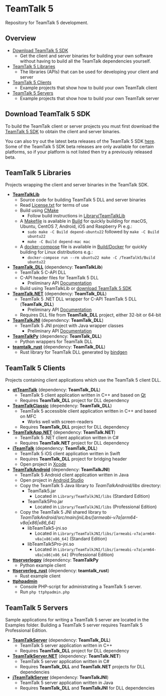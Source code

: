 # TeamTalk 5

Repository for TeamTalk 5 development.

## Overview
* [Download TeamTalk 5 SDK](#download-teamtalk-5-sdk)
  * Get the client and server binaries for building your own software without
    having to build all the TeamTalk dependencies yourself.
* [TeamTalk 5 Libraries](#teamtalk-5-libraries)
  * The libraries (APIs) that can be used for developing your client and server
* [TeamTalk 5 Clients](#teamtalk-5-clients)
  * Example projects that show how to build your own TeamTalk client
* [TeamTalk 5 Servers](#teamtalk-5-servers)
  * Example projects that show how to build your own TeamTalk server

## Download TeamTalk 5 SDK

To build the TeamTalk client or server projects you must first
download the [TeamTalk 5 SDK](http://www.bearware.dk/?page_id=393) to
obtain the client and server binaries.

You can also try out the latest beta releases of the TeamTalk
5 SDK [here](http://www.bearware.dk/test/teamtalksdk). Some of the
TeamTalk 5 SDK beta releases are only available for certain platforms,
so if your platform is not listed then try a previously released beta.

## TeamTalk 5 Libraries
Projects wrapping the client and server binaries in the TeamTalk SDK.
* [**TeamTalkLib**](Library/TeamTalkLib)
  * Source code for building TeamTalk 5 DLL and server binaries
  * Read [License.txt](https://github.com/BearWare/TeamTalk5/blob/master/LICENSE.txt) for terms of use
  * Build using [CMake](http://www.cmake.org)
    * Follow build instructions in [Library/TeamTalkLib](Library/TeamTalkLib)
  * A [Makefile](Build/Makefile) is available in [Build](Build) for
      quickly building for macOS, Ubuntu, CentOS 7, Android, iOS and Raspberry Pi e.g.:
      * `sudo make -C Build depend-ubuntu22` followed by `make -C Build ubuntu22`
      * `make -C Build depend-mac mac`
  * A [docker-compose](Build/Docker/docker-compose.yml) file is available in [Build/Docker](Build/Docker)
      for quickly building for Linux distributions e.g.:
      * `docker-compose run --rm ubuntu22 make -C /TeamTalk5/Build ubuntu22`
* [**TeamTalk_DLL**](Library/TeamTalk_DLL) (dependency: **TeamTalkLib**)
  * TeamTalk 5 C-API DLL
  * C-API header files for TeamTalk 5 DLL
    * Preliminary API [Documentation](https://bearware.dk/teamtalksdk/v5.12a/docs/C-API)
  * Build using TeamTalkLib or [download TeamTalk 5 SDK](https://bearware.dk/?page_id=419)
* [**TeamTalk.NET**](Library/TeamTalk.NET) (dependency: **TeamTalk_DLL**)
  * TeamTalk 5 .NET DLL wrapper for C-API TeamTalk 5 DLL (**TeamTalk_DLL**)
    * Preliminary API [Documentation](https://bearware.dk/teamtalksdk/v5.12a/docs/NET/)
  * Requires DLL file from **TeamTalk_DLL** project, either 32-bit or 64-bit
* [**TeamTalkJNI**](Library/TeamTalkJNI) (dependency: **TeamTalk_DLL**)
  * TeamTalk 5 JNI project with Java wrapper classes
    * Preliminary API [Documentation](https://bearware.dk/teamtalksdk/v5.12a/docs/Java/)
* [**TeamTalkPy**](Library/TeamTalkPy) (dependency: **TeamTalk_DLL**)
  * Python wrappers for TeamTalk DLL
* [**teamtalk_rust**](Library/teamtalk_rust) (dependency: **TeamTalk_DLL**)
  * Rust library for TeamTalk DLL generated by [bindgen](https://github.com/rust-lang/rust-bindgen)

## TeamTalk 5 Clients
Projects containing client applications which use the TeamTalk 5 client DLL.
* [**qtTeamTalk**](Client/qtTeamTalk) (dependency: **TeamTalk_DLL**)
  * TeamTalk 5 client application written in C++ and based on [Qt](http://www.qt.io)
  * Requires **TeamTalk_DLL** project for DLL dependency
* [**TeamTalkClassic**](Client/TeamTalkClassic) (dependency: **TeamTalk_DLL**)
  * TeamTalk 5 accessible client application written in C++ and based on MFC
    * Works well with screen-readers
  * Requires **TeamTalk_DLL** project for DLL dependency
* [**TeamTalkApp.NET**](Client/TeamTalkApp.NET) (dependency: **TeamTalk.NET**)
  * TeamTalk 5 .NET client application written in C#
  * Requires **TeamTalk.NET** project for DLL dependency
* [**iTeamTalk**](Client/iTeamTalk) (dependency: **TeamTalk_DLL**)
  * TeamTalk 5 iOS client application written in Swift
  * Requires **TeamTalk_DLL** project for bridging header
  * Open project in [Xcode](https://developer.apple.com/xcode/)
* [**TeamTalkAndroid**](Client/TeamTalkAndroid) (dependency: **TeamTalkJNI**)
  * TeamTalk 5 Android client application written in Java
  * Open project in [Android Studio](https://developer.android.com/studio/intro/index.html)
  * Copy the TeamTalk 5 Java library to *TeamTalkAndroid/libs* directory:
    * TeamTalk5.jar
      * Located in `Library/TeamTalkJNI/libs` (Standard Edition)
    * TeamTalk5Pro.jar
      * Located in `Library/TeamTalkJNI/libs` (Professional Edition)
  * Copy the TeamTalk 5 JNI shared library to *TeamTalkAndroid/src/main/jniLibs/[armeabi-v7a|arm64-v8a|x86|x86_64]*
    * libTeamTalk5-jni.so
        * Located in `Library/TeamTalkJNI/libs/[armeabi-v7a|arm64-v8a|x86|x86_64]` (Standard Edition)
    * libTeamTalk5Pro-jni.so
        * Located in `Library/TeamTalkJNI/libs/[armeabi-v7a|arm64-v8a|x86|x86_64]` (Professional Edition)
* [**ttserverlogpy**](Client/ttserverlogpy) (dependency: **TeamTalkPy**
  * Python example client
* [**ttserverlog_rust**](Client/ttserverlog_rust) (dependency: **teamtalk_rust**)
  * Rust example client
* [**ttphpadmin**](Client/ttphpadmin)
  * Console PHP-script for administrating a TeamTalk 5 server.
  * Run `php ttphpadmin.php`

## TeamTalk 5 Servers
Sample applications for writing a TeamTalk 5 server are located in the Examples folder. Building a TeamTalk 5 server requires TeamTalk 5 Professional Edition.
* [**TeamTalkServer**](Server/TeamTalkServer) (dependency: **TeamTalk_DLL**)
  * TeamTalk 5 server application written in C++
  * Requires **TeamTalk_DLL** project for DLL dependency
* [**TeamTalkServer.NET**](Server/TeamTalkServer.NET) (dependency: **TeamTalk.NET**)
  * TeamTalk 5 server application written in C#
  * Requires **TeamTalk_DLL** and **TeamTalk.NET** projects for DLL dependencies
* [**jTeamTalkServer**](Server/jTeamTalkServer) (dependency: **TeamTalkJNI**)
  * TeamTalk 5 server application written in Java
  * Requires **TeamTalk_DLL** and **TeamTalkJNI** for DLL dependencies
